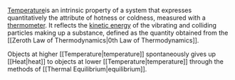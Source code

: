 [Temperature](https://en.wikipedia.org/wiki/Temperature "Temperature")is an intrinsic property of a system that expresses quantitatively the attribute of hotness or coldness, measured with a [thermometer](https://en.wikipedia.org/wiki/Thermometer "Thermometer"). 
It reflects the [kinetic energy](https://en.wikipedia.org/wiki/Kinetic_energy "Kinetic energy") of the vibrating and colliding particles making up a substance, defined as the quantity obtained from the [[Zeroth Law of Thermodynamics\|0th Law of Thermodynamics]].

Objects at higher [[Temperature\|temperature]] spontaneously gives up [[Heat\|heat]] to objects at lower [[Temperature\|temperature]] through the methods of [[Thermal Equilibrium\|equilibrium]].